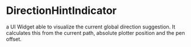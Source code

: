 # DirectionHintIndicator

a UI Widget able to visualize the current global direction suggestion.
It calculates this from the current path, absolute plotter position and the pen offset.
